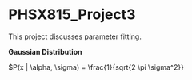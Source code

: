 # PHSX815_Project3

This project discusses parameter fitting. 

**Gaussian Distribution**

$P(x | \alpha, \sigma) = \frac{1}{sqrt{2 \pi \sigma^2}}
